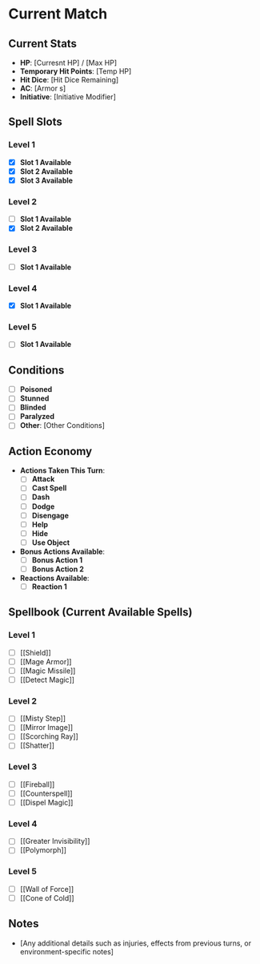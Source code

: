 # Current Match


## Current Stats
- **HP**: [Curresnt HP] / [Max HP]
- **Temporary Hit Points**: [Temp HP]
- **Hit Dice**: [Hit Dice Remaining]
- **AC**: [Armor s]
- **Initiative**: [Initiative Modifier]

## Spell Slots
### Level 1
- [x] **Slot 1 Available**
- [x] **Slot 2 Available**
- [x] **Slot 3 Available**
### Level 2
- [ ] **Slot 1 Available**
- [x] **Slot 2 Available**
### Level 3
- [ ] **Slot 1 Available**
### Level 4
- [x] **Slot 1 Available**
### Level 5
- [ ] **Slot 1 Available**


## Conditions
- [ ] **Poisoned**
- [ ] **Stunned**
- [ ] **Blinded**
- [ ] **Paralyzed**
- [ ] **Other**: [Other Conditions]

## Action Economy
- **Actions Taken This Turn**:
  - [ ] **Attack**
  - [ ] **Cast Spell**
  - [ ] **Dash**
  - [ ] **Dodge**
  - [ ] **Disengage**
  - [ ] **Help**
  - [ ] **Hide**
  - [ ] **Use Object**
- **Bonus Actions Available**:
  - [ ] **Bonus Action 1**
  - [ ] **Bonus Action 2**
- **Reactions Available**:
  - [ ] **Reaction 1**

## Spellbook (Current Available Spells)
### Level 1
- [ ] [[Shield]]
- [ ] [[Mage Armor]]
- [ ] [[Magic Missile]]
- [ ] [[Detect Magic]]

### Level 2
- [ ] [[Misty Step]]
- [ ] [[Mirror Image]]
- [ ] [[Scorching Ray]]
- [ ] [[Shatter]]

### Level 3
- [ ] [[Fireball]]
- [ ] [[Counterspell]]
- [ ] [[Dispel Magic]]

### Level 4
- [ ] [[Greater Invisibility]]
- [ ] [[Polymorph]]

### Level 5
- [ ] [[Wall of Force]]
- [ ] [[Cone of Cold]]

## Notes
- [Any additional details such as injuries, effects from previous turns, or environment-specific notes]
